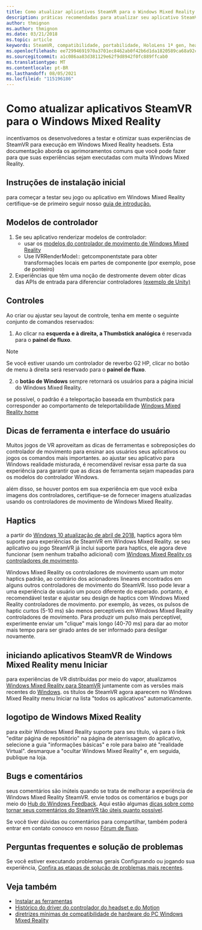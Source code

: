 ```yaml
---
title: Como atualizar aplicativos SteamVR para o Windows Mixed Reality
description: práticas recomendadas para atualizar seu aplicativo SteamVR para maximizar a compatibilidade com o Windows Mixed Reality headsets.
author: thmignon
ms.author: thmignon
ms.date: 03/21/2018
ms.topic: article
keywords: SteamVR, compatibilidade, portabilidade, HoloLens 1ª gen, headset de realidade misturada, headset do windows mixed realm fone de ouvido, migração, Windows 10, fluxo, controladores de movimento, haptics
ms.openlocfilehash: ee72994691970a3701ec8462ab0f42b6d1da1820589ca68a92c9a78fe1c18a41
ms.sourcegitcommit: a1c086aa83d381129e62f9d8942f0fc889ffcab0
ms.translationtype: MT
ms.contentlocale: pt-BR
ms.lasthandoff: 08/05/2021
ms.locfileid: "115196186"
---
```

# <a name="updating-steamvr-apps-for-windows-mixed-reality"></a>Como atualizar aplicativos SteamVR para o Windows Mixed Reality

incentivamos os desenvolvedores a testar e otimizar suas experiências de SteamVR para execução em Windows Mixed Reality headsets. Esta documentação aborda os aprimoramentos comuns que você pode fazer para que suas experiências sejam executadas com muita Windows Mixed Reality.

## <a name="initial-setup-instructions"></a>Instruções de instalação inicial

para começar a testar seu jogo ou aplicativo em Windows Mixed Reality certifique-se de primeiro seguir nosso [guia de introdução.](/windows/mixed-reality/enthusiast-guide/using-steamvr-with-windows-mixed-reality)

## <a name="controller-models"></a>Modelos de controlador

1. Se seu aplicativo renderizar modelos de controlador:
    * usar os [modelos do controlador de movimento de Windows Mixed Reality](../../design/motion-controllers.md#rendering-the-motion-controller-model)
    * Use IVRRenderModel:: getcomponentstate para obter transformações locais em partes de componente (por exemplo, pose de ponteiro)
2. Experiências que têm uma noção de destromente devem obter dicas das APIs de entrada para diferenciar controladores [(exemplo de Unity)](../unity/motion-controllers-in-unity.md#unity-buttonaxis-mapping-table)

## <a name="controls"></a>Controles

Ao criar ou ajustar seu layout de controle, tenha em mente o seguinte conjunto de comandos reservados:
1. Ao clicar na **esquerda e à direita, a Thumbstick analógica** é reservada para o **painel de fluxo**.

> [!NOTE]
> Se você estiver usando um controlador de reverbo G2 HP, clicar no botão de menu à direita será reservado para o **painel de fluxo**.

2. o **botão de Windows** sempre retornará os usuários para a página inicial do Windows Mixed Reality.

se possível, o padrão é a teleportação baseada em thumbstick para corresponder ao comportamento de teleportabilidade [Windows Mixed Reality home](../../discover/navigating-the-windows-mixed-reality-home.md#getting-around-your-home)

## <a name="tooltips-and-ui"></a>Dicas de ferramenta e interface do usuário

Muitos jogos de VR aproveitam as dicas de ferramentas e sobreposições do controlador de movimento para ensinar aos usuários seus aplicativos ou jogos os comandos mais importantes. ao ajustar seu aplicativo para Windows realidade misturada, é recomendável revisar essa parte da sua experiência para garantir que as dicas de ferramenta sejam mapeadas para os modelos do controlador Windows.

além disso, se houver pontos em sua experiência em que você exiba imagens dos controladores, certifique-se de fornecer imagens atualizadas usando os controladores de movimento de Windows Mixed Reality.

## <a name="haptics"></a>Haptics

a partir do [Windows 10 atualização de abril de 2018](/windows/mixed-reality/enthusiast-guide/release-notes-april-2018), haptics agora têm suporte para experiências de SteamVR em Windows Mixed Reality. se seu aplicativo ou jogo SteamVR já inclui suporte para haptics, ele agora deve funcionar (sem nenhum trabalho adicional) com [Windows Mixed Reality os controladores de movimento](../../design/motion-controllers.md).

Windows Mixed Reality os controladores de movimento usam um motor haptics padrão, ao contrário dos acionadores lineares encontrados em alguns outros controladores de movimento do SteamVR. Isso pode levar a uma experiência de usuário um pouco diferente do esperado. portanto, é recomendável testar e ajustar seu design de haptics com Windows Mixed Reality controladores de movimento. por exemplo, às vezes, os pulsos de haptic curtos (5-10 ms) são menos perceptíveis em Windows Mixed Reality controladores de movimento. Para produzir um pulso mais perceptível, experimente enviar um "clique" mais longo (40-70 ms) para dar ao motor mais tempo para ser girado antes de ser informado para desligar novamente.

## <a name="launching-steamvr-apps-from-windows-mixed-reality-start-menu"></a>iniciando aplicativos SteamVR de Windows Mixed Reality menu Iniciar

para experiências de VR distribuídas por meio do vapor, atualizamos [Windows Mixed Reality para SteamVR](https://steamcommunity.com/games/719950/announcements/detail/1687045485866139800) juntamente com as versões mais recentes do [Windows](https://insider.windows.com). os títulos de SteamVR agora aparecem no Windows Mixed Reality menu Iniciar na lista "todos os aplicativos" automaticamente.

## <a name="windows-mixed-reality-logo"></a>logotipo de Windows Mixed Reality

para exibir Windows Mixed Reality suporte para seu título, vá para o link "editar página de repositório" na página de aterrissagem do aplicativo, selecione a guia "informações básicas" e role para baixo até "realidade Virtual". desmarque a "ocultar Windows Mixed Reality" e, em seguida, publique na loja.

## <a name="bugs-and-feedback"></a>Bugs e comentários

seus comentários são inúteis quando se trata de melhorar a experiência de Windows Mixed Reality SteamVR. envie todos os comentários e bugs por meio do [Hub do Windows Feedback](/windows/mixed-reality/enthusiast-guide/filing-feedback). Aqui estão algumas [dicas sobre como tornar seus comentários do SteamVR tão úteis quanto possível](/windows/mixed-reality/enthusiast-guide/using-steamvr-with-windows-mixed-reality#sharing-feedback-on-steamvr).

Se você tiver dúvidas ou comentários para compartilhar, também poderá entrar em contato conosco em nosso [Fórum de fluxo](https://steamcommunity.com/app/719950/discussions/).

## <a name="faqs-and-troubleshooting"></a>Perguntas frequentes e solução de problemas

Se você estiver executando problemas gerais Configurando ou jogando sua experiência, [Confira as etapas de solução de problemas mais recentes](/windows/mixed-reality/enthusiast-guide/troubleshooting-windows-mixed-reality#steamvr).

## <a name="see-also"></a>Veja também

* [Instalar as ferramentas](../install-the-tools.md)
* [Histórico do driver do controlador do headset e do Motion](/windows/mixed-reality/enthusiast-guide/mixed-reality-software)
* [diretrizes mínimas de compatibilidade de hardware do PC Windows Mixed Reality](/windows/mixed-reality/enthusiast-guide/windows-mixed-reality-minimum-pc-hardware-compatibility-guidelines)